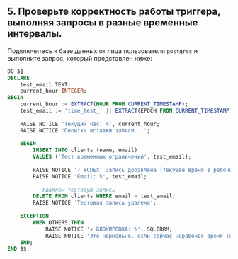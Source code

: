 ## 5.  Проверьте корректность работы триггера, выполняя запросы в разные временные интервалы.

Подключитесь к базе данных от лица пользователя `postgres` и выполните запрос, который представлен ниже:

```sql
DO $$
DECLARE
    test_email TEXT;
    current_hour INTEGER;
BEGIN
    current_hour := EXTRACT(HOUR FROM CURRENT_TIMESTAMP);
    test_email := 'time_test_' || EXTRACT(EPOCH FROM CURRENT_TIMESTAMP)::TEXT || '@example.com';
    
    RAISE NOTICE 'Текущий час: %', current_hour;
    RAISE NOTICE 'Попытка вставки записи...';
    
    BEGIN
        INSERT INTO clients (name, email) 
        VALUES ('Тест временных ограничений', test_email);
        
        RAISE NOTICE '✓ УСПЕХ: Запись добавлена (текущее время в рабочих часах)';
        RAISE NOTICE 'Email: %', test_email;
        
        -- Удаляем тестовую запись
        DELETE FROM clients WHERE email = test_email;
        RAISE NOTICE 'Тестовая запись удалена';
        
    EXCEPTION
        WHEN OTHERS THEN
            RAISE NOTICE '✗ БЛОКИРОВКА: %', SQLERRM;
            RAISE NOTICE 'Это нормально, если сейчас нерабочее время (не 9:00-18:00)';
    END;
END $$;
```

